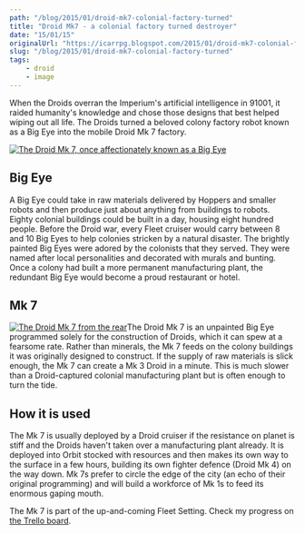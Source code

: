 ```yaml
---
path: "/blog/2015/01/droid-mk7-colonial-factory-turned"
title: "Droid Mk7 - a colonial factory turned destroyer"
date: "15/01/15"
originalUrl: "https://icarrpg.blogspot.com/2015/01/droid-mk7-colonial-factory-turned.html"
slug: "/blog/2015/01/droid-mk7-colonial-factory-turned"
tags:
    - droid
    - image
---
```

When the Droids overran the Imperium's artificial intelligence in 91001, it raided humanity's knowledge and chose those designs that best helped wiping out all life. The Droids turned a beloved colony factory robot known as a Big Eye into the mobile Droid Mk 7 factory.  

[![](https://lh6.googleusercontent.com/-uw1izkidb4I/VLgt6beIfyI/AAAAAAAAAQY/Pa9aAv2SMqk/s600/mk7-factory.jpg "The Droid Mk 7, once affectionately known as a Big Eye")](https://plus.google.com/b/101167212141043946609/101167212141043946609/photos/photo/6104679776730513186?pid=6104679776730513186&oid=101167212141043946609)</br> 

## Big Eye

A Big Eye could take in raw materials delivered by Hoppers and smaller robots and then produce just about anything from buildings to robots. Eighty colonial buildings could be built in a day, housing eight hundred people. Before the Droid war, every Fleet cruiser would carry between 8 and 10 Big Eyes to help colonies stricken by a natural disaster. The brightly painted Big Eyes were adored by the colonists that they served. They were named after local personalities and decorated with murals and bunting. Once a colony had built a more permanent manufacturing plant, the redundant Big Eye would become a proud restaurant or hotel. 

## Mk 7

[![](https://lh3.googleusercontent.com/-cN6UpzNue4A/VLg9PYZjBYI/AAAAAAAAAQw/suYZyjnCz6Y/s400/Mk7-Factory-Rear.jpg "The Droid Mk 7 from the rear")](https://plus.google.com/b/101167212141043946609/photos/101167212141043946609/albums/5832906744066279073/6104696629357643138?pid=6104696629357643138&oid=101167212141043946609)The Droid Mk 7 is an unpainted Big Eye programmed solely for the construction of Droids, which it can spew at a fearsome rate. Rather than minerals, the Mk 7 feeds on the colony buildings it was originally designed to construct. If the supply of raw materials is slick enough, the Mk 7 can create a Mk 3 Droid in a minute. This is much slower than a Droid-captured colonial manufacturing plant but is often enough to turn the tide. 

## How it is used

The Mk 7 is usually deployed by a Droid cruiser if the resistance on planet is stiff and the Droids haven't taken over a manufacturing plant already. It is deployed into Orbit stocked with resources and then makes its own way to the surface in a few hours, building its own fighter defence (Droid Mk 4) on the way down. Mk 7s prefer to circle the edge of the city (an echo of their original programming) and will build a workforce of Mk 1s to feed its enormous gaping mouth.  

The Mk 7 is part of the up-and-coming Fleet Setting. Check my progress on [the Trello board](https://trello.com/b/46BJhlX1/icar-the-sci-fi-rpg).